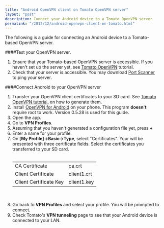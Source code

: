 ```yaml
---
title: "Android OpenVPN client on Tomato OpenVPN server"
layout: "post"
description: Connect your Android device to a Tomato OpenVPN server
permalink: "/2012/12/android-openvpn-client-on-tomato.html"
---
```


The following is a guide for connecting an Android device to a Tomato-based OpenVPN server.

####Test your OpenVPN server.

1. Ensure that your Tomato-based OpenVPN server is accessible. If you haven't set up the server yet, see [Tomato OpenVPN](http://tomatousb.org/tut:openvpn) tutorial.
2. Check that your server is accessible. You may download [Port Scanner](https://play.google.com/store/apps/details?id=com.twistandroid.portscan&hl=en) to ping your server.

####Connect Android to your OpenVPN server

<ol><li>Transfer your OpenVPN client certificates to your SD card. See <a href="http://tomatousb.org/tut:openvpn">Tomato OpenVPN tutorial.</a> on how to generate them. </li><li>Install <a href="https://play.google.com/store/apps/details?id=de.blinkt.openvpn&amp;hl=en">OpenVPN for Android</a> on your phone. This program <b>doesn't</b> require root to work. Version 0.5.28 is used for this guide.</li><li>Open the app.</li><li>Go to <b>VPN Profiles</b>.</li><li>Assuming that you haven't generated a configuration file yet, press <b>+</b></li><li>Enter a name for your profile.</li><li>On [<b>My Profile]-&gt;Basic-&gt;Type</b>, select "Certificates". Your will be presented with three certificate fields. Select the certificates you transferred to your SD card.  <br/><br/><table style="border:1"><tbody><tr><td>CA Certificate</td><td>ca.crt</td></tr><tr><td>Client Certificate</td><td>client1.crt</td></tr><tr><td>Client Certificate Key</td><td>client1.key</td></tr></tbody></table><br/><br/></li><li>Go back to <b>VPN Profiles</b> and select your profile. You will be prompted to connect.</li><li>Check Tomato's <b>VPN tunneling</b> page to see that your Android device is connected to your LAN.</li></ol>